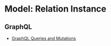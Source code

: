 # Model: Relation Instance

## GraphQL

* [GraphQL Queries and Mutations](./GraphQL_API_Relation_Instances.md)
